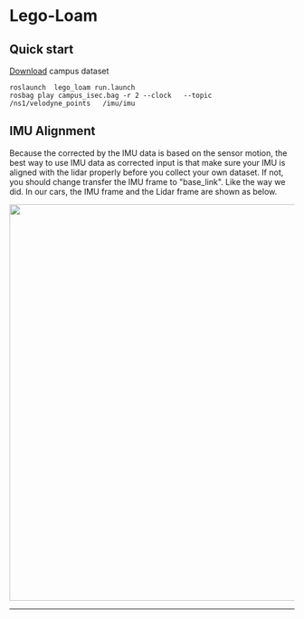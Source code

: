 # Lego-Loam



## Quick start
[Download](https://drive.google.com/file/d/11lYeENSYiwqLT3WJK8DymWcJKXYoiv-L/view?usp=sharing) campus dataset

```
roslaunch  lego_loam run.launch
rosbag play campus_isec.bag -r 2 --clock   --topic  /ns1/velodyne_points   /imu/imu
```

## IMU Alignment
Because the corrected by the IMU data is based on the sensor motion, the best way to use IMU data as corrected input is that make sure your IMU is aligned with the lidar properly before you collect your own dataset. If not, you should change transfer the IMU frame to "base_link". Like the way we did. In our cars, the IMU frame and the Lidar frame are shown as below.

<img src="https://user-images.githubusercontent.com/51788243/170725229-5c6bf6e8-3f32-47b4-95fa-f04c07708513.jpg" width="700">



***

